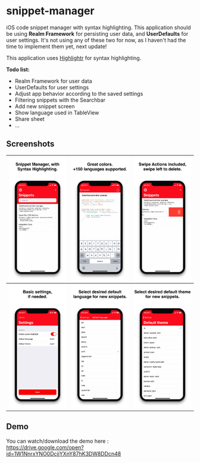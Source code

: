 # snippet-manager
iOS code snippet manager with syntax highlighting.
This application should be using **Realm Framework** for persisting user data, and **UserDefaults** for user settings. It's not using any of these two for now, as I haven't had the time to implement them yet, next update!  

This application uses [Highlightr](https://github.com/raspu/Highlightr) for syntax highlighting.

**Todo list:**
- Realm Framework for user data
- UserDefaults for user settings
- Adjust app behavior according to the saved settings
- Filtering snippets with the Searchbar 
- Add new snippet screen
- Show language used in TableView
- Share sheet
- ...

## Screenshots
![](https://raw.githubusercontent.com/Reqven/snippet-manager/master/screenshots/1.png)|![](https://raw.githubusercontent.com/Reqven/snippet-manager/master/screenshots/2.png)|![](https://raw.githubusercontent.com/Reqven/snippet-manager/master/screenshots/3.png)
:-------------------------:|:-------------------------:|:---------------------:
![](https://raw.githubusercontent.com/Reqven/snippet-manager/master/screenshots/4.png)|![](https://raw.githubusercontent.com/Reqven/snippet-manager/master/screenshots/5.png)|![](https://raw.githubusercontent.com/Reqven/snippet-manager/master/screenshots/6.png)

## Demo
You can watch/download the demo here :  
https://drive.google.com/open?id=1W1NnrxYNO0DcjjYXnY87hK3DW8DDcn48

